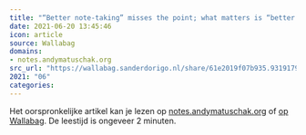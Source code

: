 ```yaml
---
title: "“Better note-taking” misses the point; what matters is “better thinking” | The most effective reader..."
date: 2021-06-20 13:45:46
icon: article
source: Wallabag
domains:
- notes.andymatuschak.org
src_url: "https://wallabag.sanderdorigo.nl/share/61e2019f07b935.93191792"
2021: "06"
categories:
---
```

Het oorspronkelijke artikel kan je lezen op [notes.andymatuschak.org](https://notes.andymatuschak.org/“Better_note-taking”_misses_the_point;_what_matters_is_“better_thinking”?stackedNotes=z6GNVv6RyFDewy11ZgXzce8agWxSLwJ6Ub5Rw) of [op Wallabag](https://wallabag.sanderdorigo.nl/share/61e2019f07b935.93191792). De leestijd is ongeveer 2 minuten.